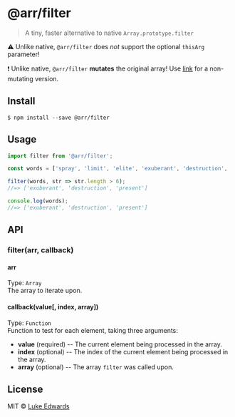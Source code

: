 # @arr/filter

> A tiny, faster alternative to native `Array.prototype.filter`

:warning: Unlike native, `@arr/filter` does _not_ support the optional `thisArg` parameter!

:exclamation: Unlike native, `@arr/filter` **mutates** the original array! Use [link]() for a non-mutating version.

## Install

```
$ npm install --save @arr/filter
```

## Usage

```js
import filter from '@arr/filter';

const words = ['spray', 'limit', 'elite', 'exuberant', 'destruction', 'present'];

filter(words, str => str.length > 6);
//=> ['exuberant', 'destruction', 'present']

console.log(words);
//=> ['exuberant', 'destruction', 'present']
```

## API

### filter(arr, callback)

#### arr
Type: `Array`<br>
The array to iterate upon.

#### callback(value[, index, array])
Type: `Function`<br>
Function to test for each element, taking three arguments:

* **value** (required) -- The current element being processed in the array.
* **index** (optional) -- The index of the current element being processed in the array.
* **array** (optional) -- The array `filter` was called upon.


## License

MIT © [Luke Edwards](http://lukeed.com)
